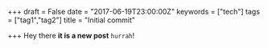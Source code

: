 +++
draft = False
date = "2017-06-19T23:00:00Z"
keywords = ["tech"]
tags = ["tag1","tag2"]
title = "Initial commit"

+++
Hey there **it is a new post** `hurrah`!
<!--more-->
